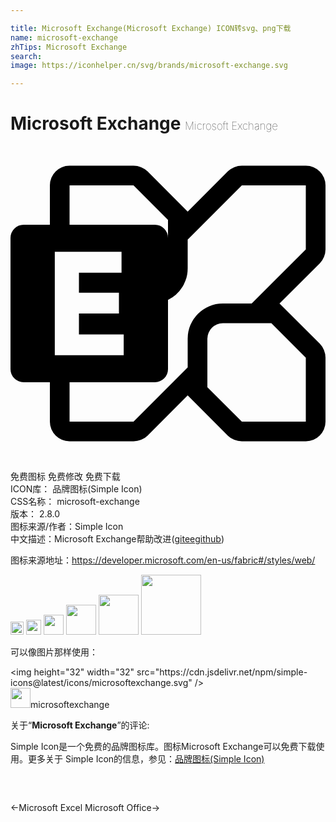 ```yaml
---

title: Microsoft Exchange(Microsoft Exchange) ICON转svg、png下载
name: microsoft-exchange
zhTips: Microsoft Exchange
search: 
image: https://iconhelper.cn/svg/brands/microsoft-exchange.svg

---
```


# Microsoft Exchange  <small style="font-size: 60%;font-weight: 100">Microsoft Exchange</small>

<div id="svg" class="svg-wrap">
<svg role="img" viewBox="0 0 24 24" xmlns="http://www.w3.org/2000/svg"><title>Microsoft Exchange icon</title><path d="M24 7.875q0 .293-.117.58t-.317.486L20.496 12l3.07 3.059q.2.199.317.486.117.287.117.58V21q0 .316-.117.586-.117.27-.322.475-.206.205-.475.322-.27.117-.586.117h-4.875q-.293 0-.58-.117t-.486-.317l-3.059-3.07-3.059 3.07q-.199.2-.486.317-.287.117-.58.117H4.5q-.316 0-.586-.117-.27-.117-.475-.322-.205-.206-.322-.475Q3 21.316 3 21v-3H.996q-.41 0-.703-.293T0 17.004V6.996q0-.41.293-.703T.996 6H3V3q0-.316.117-.586.117-.27.322-.475.206-.205.475-.322.27-.117.586-.117h4.875q.293 0 .58.117t.486.317l3.059 3.07 3.059-3.07q.199-.2.486-.317.287-.117.58-.117H22.5q.316 0 .586.117.27.117.475.322.205.206.322.475Q24 2.684 24 3zM4.5 3v3h6.504q.41 0 .703.293t.293.703V5.625L9.375 3zM3.375 15.938h5.25v-1.583h-3.41v-1.593h3.047V11.18H5.215V9.656H8.46V8.062H3.375zm19.125.187L19.875 13.5h-3.691q-.247 0-.463.094-.217.094-.375.252-.159.158-.252.375-.094.216-.094.463v3.691L17.625 21H22.5zm0-8.25V3h-4.875L13.5 7.125v2.191q0 .774-.404 1.424-.405.65-1.096.99v5.274q0 .41-.293.703t-.703.293H4.5v3h4.875l4.125-4.125v-2.191q0-.563.21-1.05.212-.486.575-.849t.85-.574Q15.62 12 16.184 12h2.191Z"/></svg>
</div>
<detail full-name='microsoft-exchange'></detail>

<div class="detail-page">
<p>
<span><span class="badge-success badge">免费图标</span> <span class="badge-success badge">免费修改</span>  <span class="badge-success badge">免费下载</span> </span>
<br/>
<span>
ICON库：
<span class="badge-secondary badge">品牌图标(Simple Icon)</span> 
</span>
<br/>
<span>
CSS名称：
<span class="badge-secondary badge">microsoft-exchange</span> 
</span>

<br/>
<span>
版本：
<span class="badge-secondary badge">2.8.0</span> 
</span>
<br/>
<span>图标来源/作者：<span class="badge-light badge">Simple Icon</span></span> 
<br/>
<span class="zh-detail">中文描述：<span class="badge-primary badge">Microsoft Exchange</span><span class="help-link"><span>帮助改进</span>(<a href="https://gitee.com/liuwave/icon-helper/edit/master/json/brands/microsoft-exchange.json" target="_blank" rel="noopener noreferrer">gitee</a><a href="https://github.com/liuwave/icon-helper/edit/master/json/brands/microsoft-exchange.json" target="_blank" rel="noopener noreferrer">github</a></span>)</span><br/>
</p>
</div><div class="description description alert alert-light"><p>图标来源地址：<a href="https://developer.microsoft.com/en-us/fabric#/styles/web/" target="_blank" rel="noopener noreferrer">https://developer.microsoft.com/en-us/fabric#/styles/web/</a></p></div>
<div class="alert alert-dark">
<img height="21" width="21" src="https://cdn.jsdelivr.net/npm/simple-icons@latest/icons/microsoftexchange.svg" />
<img height="24" width="24" src="https://cdn.jsdelivr.net/npm/simple-icons@latest/icons/microsoftexchange.svg" />
<img height="32" width="32" src="https://cdn.jsdelivr.net/npm/simple-icons@latest/icons/microsoftexchange.svg" />
<img height="48" width="48" src="https://cdn.jsdelivr.net/npm/simple-icons@latest/icons/microsoftexchange.svg" />
<img height="64" width="64" src="https://cdn.jsdelivr.net/npm/simple-icons@latest/icons/microsoftexchange.svg" />
<img height="96" width="96" src="https://cdn.jsdelivr.net/npm/simple-icons@latest/icons/microsoftexchange.svg" />

</div>
<div>
  <p>可以像图片那样使用：    
  </p>
  <div class="alert alert-primary" style="font-size: 14px">
    &lt;img height="32" width="32" src="https://cdn.jsdelivr.net/npm/simple-icons@latest/icons/microsoftexchange.svg" /&gt;
    <copy-btn content='<img height="32" width="32" src="https://cdn.jsdelivr.net/npm/simple-icons@latest/icons/microsoftexchange.svg" />'></copy-btn>
  </div>
  <div class="alert alert-secondary">
    <img height="32" width="32" src="https://cdn.jsdelivr.net/npm/simple-icons@latest/icons/microsoftexchange.svg" />microsoftexchange
    <copy-btn content="microsoftexchange" btn-title="复制图标名称"></copy-btn>
  </div>
</div>
<div class="icon-detail__container">
<p>关于“<b>Microsoft Exchange</b>”的评论:</p>
</div>
<Vssue title="关于“Microsoft Exchange”的评论" />
<div><p>Simple Icon是一个免费的品牌图标库。图标Microsoft Exchange可以免费下载使用。更多关于  Simple Icon的信息，参见：<a target="_blank" href="https://iconhelper.cn/brands.html">品牌图标(Simple Icon)</a>
</p></div>


<div style="padding:2rem 0 " class="page-nav"><p class="inner"><span class="prev">←<router-link to="/icon/microsoft-excel.html">Microsoft Excel</router-link></span> <span class="next"><router-link to="/icon/microsoft-office.html">Microsoft Office</router-link>→</span></p></div>

